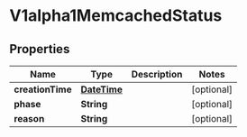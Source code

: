 
# V1alpha1MemcachedStatus

## Properties
Name | Type | Description | Notes
------------ | ------------- | ------------- | -------------
**creationTime** | [**DateTime**](DateTime.md) |  |  [optional]
**phase** | **String** |  |  [optional]
**reason** | **String** |  |  [optional]



